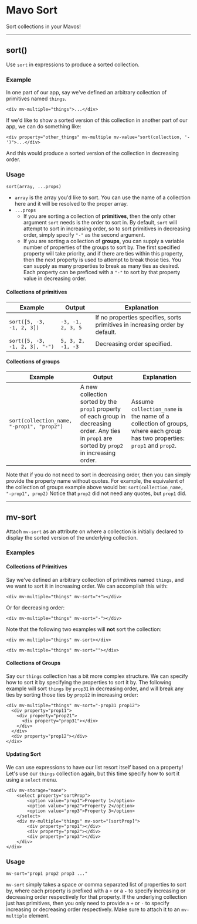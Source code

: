 # Mavo Sort

Sort collections in your Mavos!

---
## sort()

Use `sort` in expressions to produce a sorted collection.

### Example
In one part of our app, say we've defined an arbitrary collection of primitives named `things`.
```
<div mv-multiple="things">...</div>
```

If we'd like to show a sorted version of this collection in another part of our app, we can do something like:
```
<div property="other_things" mv-multiple mv-value="sort(collection, '-')">...</div>
```

And this would produce a sorted version of the collection in decreasing order.

### Usage
`sort(array, ...props)`
* `array` is the array you'd like to sort.  You can use the name of a collection here and it will be resolved to the proper array.
* `...props`
    * If you are sorting a collection of **primitives**, then the only other argument `sort` needs is the order to sort in.  By default, `sort` will attempt to sort in increasing order, so to sort primitives in decreasing order, simply specify `"-"` as the second argument.
    * If you are sorting a collection of **groups**, you can supply a variable number of properties of the groups to sort by.  The first specified property will take priority, and if there are ties within this property, then the next property is used to attempt to break those ties.  You can supply as many properties to break as many ties as desired.  Each property can be preficed with a `"-"` to sort by that property value in decreasing order.

#### Collections of primitives
| Example | Output | Explanation |
|---------|--------|-------------|
|`sort([5, -3, -1, 2, 3])` | `-3, -1, 2, 3, 5` | If no properties specifies, sorts primitives in increasing order by default.|
|`sort([5, -3, -1, 2, 3], "-")` | `5, 3, 2, -1, -3` | Decreasing order specified.|

#### Collections of groups
| Example | Output |Explanation |
|---------|--------|-------------|
| `sort(collection_name, "-prop1", "prop2")` | A new collection sorted by the `prop1` property of each group in decreasing order.  Any ties in `prop1` are sorted by `prop2` in increasing order. | Assume `collection_name` is the name of a collection of groups, where each group has two properties: `prop1` and `prop2`.|

Note that if you do not need to sort in decreasing order, then you can simply provide the property name without quotes.  For example, the equivalent of the collection of groups example above would be:
`sort(collection_name, "-prop1", prop2)`
Notice that `prop2` did not need any quotes, but `prop1` did.

---
## mv-sort
Attach `mv-sort` as an attribute on where a collection is initially declared to display the sorted version of the underlying collection.

### Examples
#### Collections of Primitives
Say we've defined an arbitrary collection of primitives named `things`, and we want to sort it in increasing order.  We can accomplish this with:
```
<div mv-multiple="things" mv-sort="+"></div>
```
Or for decreasing order:
```
<div mv-multiple="things" mv-sort="-"></div>
```

Note that the following two examples will **not** sort the collection:
```
<div mv-multiple="things" mv-sort></div>
```
```
<div mv-multiple="things" mv-sort=""></div>
```

#### Collections of Groups
Say our `things` collection has a bit more complex structure.  We can specify how to sort it by specifying the properties to sort it by. The following example will sort `things` by `prop31` in decreasing order, and will break any ties by sorting those ties by `prop12` in increasing order:
```
<div mv-multiple="things" mv-sort="-prop31 prop12">
  <div property="prop11">
    <div property="prop21">
      <div property="prop31"></div>
    </div>
  </div>
  <div property="prop12"></div>
</div>
```

#### Updating Sort
We can use expressions to have our list resort itself based on a property!
Let's use our `things` collection again, but this time specify how to sort it
using a `select` menu.
```
<div mv-storage="none">
	<select property="sortProp">
		<option value="prop1">Property 1</option>
		<option value="prop2">Property 2</option>
		<option value="prop3">Property 3</option>
	</select>
	<div mv-multiple="things" mv-sort="[sortProp]">
		<div property="prop1"></div>
		<div property="prop2"></div>
		<div property="prop3"></div>
	</div>
</div>

```

### Usage
`mv-sort="prop1 prop2 prop3 ..."`

`mv-sort` simply takes a space _or_ comma separated list of properties to sort by, where each property is prefixed with a `+` or a `-` to specify increasing or decreasing order respectively for that property.  If the underlying collection just has primitives, then you only need to provide a `+` or `-` to specify increasing or decreasing order respectively.  Make sure to attach it to an `mv-multiple` element.

